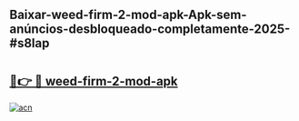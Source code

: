 ## Baixar-weed-firm-2-mod-apk-Apk-sem-anúncios-desbloqueado-completamente-2025-#s8lap

# <h2><a href="https://ainizakaria.my?title=weed-firm-2-mod-apk&ref=20M">🔗👉 🔴 weed-firm-2-mod-apk</a></h2>

[![acn](https://github.com/user-attachments/assets/0f9c940e-d8b0-45ae-aac7-cd30a18b3e1c)](https://ainizakaria.my?title=weed-firm-2-mod-apk&ref=20M)

